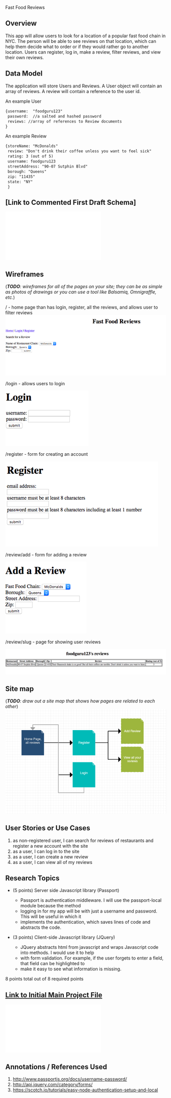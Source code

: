 Fast Food Reviews

## Overview

This app will allow users to look for a location of a popular fast food chain in NYC. The person will be able to
see reviews on that location, which can help them decide what to order or if they would rather go to another location.
Users can register, log in, make a review, filter reviews, and view their own reviews. 

## Data Model

The application will store Users and Reviews. A User object will contain an array of reviews. A
review will contain a reference to the user id. 

An example User
```
{username:	"foodguru123"
 password:  //a salted and hashed password 
 reviews: //array of references to Review documents
}
```
An example Review

```
{storeName: "McDonalds"
 review: "Don't drink their coffee unless you want to feel sick"
 rating: 3 (out of 5)
 username: foodguru123
 streetAddress: "90-07 Sutphin Blvd"
 borough: "Queens"
 zip: "11435"
 state: "NY"
 }

```

## [Link to Commented First Draft Schema] 

![first draft schema](src/db.js)

## Wireframes

(___TODO__: wireframes for all of the pages on your site; they can be as simple as photos of drawings or you can use a tool like Balsamiq, Omnigraffle, etc._)


/ - home page than has login, register, all the reviews, and allows user to filter reviews
![home](/documentation/home.png)
 
/login - allows users to login

![login](documentation/login.png)

/register - form for creating an account

![register](documentation/register.png)

/review/add - form for adding a review

![add review](documentation/addreview.png)

/review/slug - page for showing user reviews

![my review](documentation/myreview.png)
## Site map

(___TODO__: draw out a site map that shows how pages are related to each other_)
![site map](documentation/sitemap.png)


## User Stories or Use Cases

1. as non-registered user, I can search for reviews of restaurants and register a new account with the site
2. as a user, I can log in to the site
3. as a user, I can create a new review
4. as a user, I can view all of my reviews

## Research Topics

* (5 points) Server side Javascript library (Passport)
	* Passport is authentication middleware. I will use the passport-local module because the method 
	* logging in for my app will be with just a username and password. This will be useful in which it 
	* implements the authentication, which saves lines of code and abstracts the code. 

* (3 points) Client-side Javascript library (JQuery)	
	* JQuery abstracts html from javascript and wraps Javascript code into methods. I would use it to help
	* with form validation. For example, if the user forgets to enter a field, that field can be highlighted to
	* make it easy to see what information is missing. 

8 points total out of 8 required points 


## [Link to Initial Main Project File](app.js) 

![app](src/app.js)

## Annotations / References Used

1. http://www.passportjs.org/docs/username-password/ 
2. http://api.jquery.com/category/forms/ 
3. https://scotch.io/tutorials/easy-node-authentication-setup-and-local